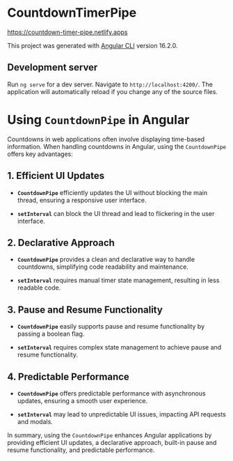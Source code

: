 # CountdownTimerPipe 

https://countdown-timer-pipe.netlify.apps

This project was generated with [Angular CLI](https://github.com/angular/angular-cli) version 16.2.0.

## Development server

Run `ng serve` for a dev server. Navigate to `http://localhost:4200/`. The application will automatically reload if you change any of the source files.

# Using `CountdownPipe` in Angular

Countdowns in web applications often involve displaying time-based information. When handling countdowns in Angular, using the `CountdownPipe` offers key advantages:

## 1. Efficient UI Updates

- **`CountdownPipe`** efficiently updates the UI without blocking the main thread, ensuring a responsive user interface.

- **`setInterval`** can block the UI thread and lead to flickering in the user interface.

## 2. Declarative Approach

- **`CountdownPipe`** provides a clean and declarative way to handle countdowns, simplifying code readability and maintenance.

- **`setInterval`** requires manual timer state management, resulting in less readable code.

## 3. Pause and Resume Functionality

- **`CountdownPipe`** easily supports pause and resume functionality by passing a boolean flag.

- **`setInterval`** requires complex state management to achieve pause and resume functionality.

## 4. Predictable Performance

- **`CountdownPipe`** offers predictable performance with asynchronous updates, ensuring a smooth user experience.

- **`setInterval`** may lead to unpredictable UI issues, impacting API requests and modals.

In summary, using the `CountdownPipe` enhances Angular applications by providing efficient UI updates, a declarative approach, built-in pause and resume functionality, and predictable performance.
